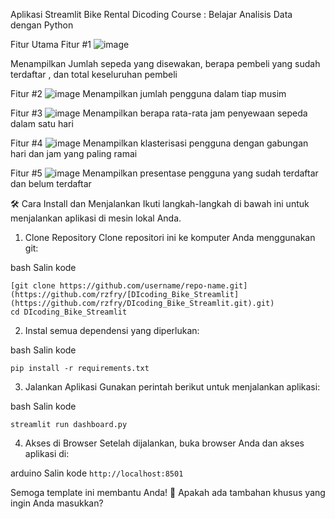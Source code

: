 Aplikasi Streamlit Bike Rental Dicoding
Course : Belajar Analisis Data dengan Python


Fitur Utama
Fitur #1
![image](https://github.com/user-attachments/assets/e4514d5f-40b3-469b-88f4-22a4ab4c6f6f)

Menampilkan Jumlah sepeda yang disewakan, berapa pembeli yang sudah terdaftar , dan total keseluruhan pembeli

Fitur #2
![image](https://github.com/user-attachments/assets/77266504-194c-4ae7-a9be-88740031f6da)
Menampilkan jumlah pengguna dalam tiap musim

Fitur #3
![image](https://github.com/user-attachments/assets/40bbaccd-482b-4a51-9af4-f5f75b6b854e)
Menampilkan berapa rata-rata jam penyewaan sepeda dalam satu hari

Fitur #4
![image](https://github.com/user-attachments/assets/d149b30d-8033-4d37-9e89-4c31f05fe1ac)
Menampilkan klasterisasi pengguna dengan gabungan hari dan jam yang paling ramai

Fitur #5
![image](https://github.com/user-attachments/assets/d5cbecc9-fa7f-40ad-8e89-ea2eca600ba2)
Menampilkan presentase pengguna yang sudah terdaftar dan belum terdaftar

🛠️ Cara Install dan Menjalankan
Ikuti langkah-langkah di bawah ini untuk menjalankan aplikasi di mesin lokal Anda.

1. Clone Repository
Clone repositori ini ke komputer Anda menggunakan git:

bash
Salin kode
```
[git clone https://github.com/username/repo-name.git](https://github.com/rzfry/[DIcoding_Bike_Streamlit](https://github.com/rzfry/DIcoding_Bike_Streamlit.git).git)
cd DIcoding_Bike_Streamlit
```

2. Instal semua dependensi yang diperlukan:

bash
Salin kode
```
pip install -r requirements.txt
```

3. Jalankan Aplikasi
Gunakan perintah berikut untuk menjalankan aplikasi:

bash
Salin kode
```
streamlit run dashboard.py
```
4. Akses di Browser
Setelah dijalankan, buka browser Anda dan akses aplikasi di:

arduino
Salin kode
``http://localhost:8501``

Semoga template ini membantu Anda! 🚀 Apakah ada tambahan khusus yang ingin Anda masukkan?
